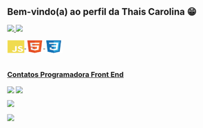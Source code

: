 ## Bem-vindo(a) ao perfil da Thais Carolina 😁

 <div>
   <a href="https://github.com/Thais-enf">
   <img height="180em" src="https://github-readme-stats.vercel.app/api?username=Thais-enf&show_icons=true&theme=tokyonight&include_all_commits=true&count_private=true"/>
   <img height="180em" src="https://github-readme-stats.vercel.app/api/top-langs/?username=Thais-enf&layout=compact&langs_count=6&theme=tokyonight"/>
</div>
    
<div style="display: inline_block"><br>
  <img align="center" alt="Js" height="30" width="40" src="https://raw.githubusercontent.com/devicons/devicon/master/icons/javascript/javascript-plain.svg ">
  <img align="center" alt="HTML" height="30" width="40" src="https://raw.githubusercontent.com/devicons/devicon/master/icons/html5/html5-original.svg ">
  <img align="center" alt="CSS" height="30" width="40" src="https://raw.githubusercontent.com/devicons/devicon/master/icons/css3/css3-original.svg ">
</div>
 
<br>
 
### Contatos Programadora Front End
 
<div>

  <a href="https://www.instagram.com/thais.carolina05/" target="_blank"><img align="center" heigth="30" width="30" src="https://img.freepik.com/vetores-premium/icone-do-aplicativo-instagram-logotipo-da-midia-social-ilustracao-em-vetor_277909-403.jpg" target="_blank"></a>
  <a href = "mailto:thais.carolina05@gmail.com"><img align="center" heigth="60" width="60"  src="https://encrypted-tbn0.gstatic.com/images?q=tbn:ANd9GcTYOA0dPp-SKJh6hwmDCaZViFERM2qvmqHViA&usqp=CAU" alvo ="_blank"></a>
  
  <a href="https://www.linkedin.com/in/thaiscarolina05/" target="_blank"><img align="center" heigth="30" width="30" src="https://t.ctcdn.com.br/IwwDh-BajTE4ZwE4zuIcvz9Q2ZY=/i490027.jpeg" target="_blank"></a>
  
   <a href="https://portifolio-thais-carolina.netlify.app/" target="_blank"><img align="center" heigth="30" width="30" src=https://cdn.icon-icons.com/icons2/1145/PNG/512/codeoutlinedprogrammingsigns_81143.png target="_blank"></a>
</div>

